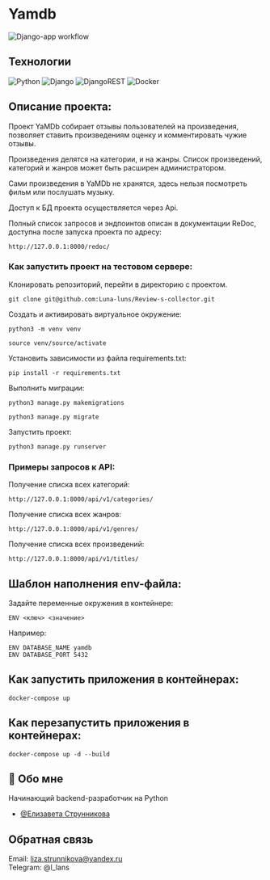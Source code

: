 # Yamdb

![Django-app workflow](https://github.com/Luna-luns/yamdb_final/actions/workflows/yamdb_workflow.yml/badge.svg)

## Технологии

![Python](https://img.shields.io/badge/python-3670A0?style=for-the-badge&logo=python&logoColor=ffdd54)
![Django](https://img.shields.io/badge/django-%23092E20.svg?style=for-the-badge&logo=django&logoColor=white)
![DjangoREST](https://img.shields.io/badge/DJANGO-REST-ff1709?style=for-the-badge&logo=django&logoColor=white&color=ff1709&labelColor=gray)
![Docker](https://img.shields.io/badge/docker-%230db7ed.svg?style=for-the-badge&logo=docker&logoColor=white)

## Описание проекта:

Проект YaMDb собирает отзывы пользователей на произведения, позволяет ставить произведениям оценку и комментировать чужие отзывы.

Произведения делятся на категории, и на жанры. Список произведений, категорий и жанров может быть расширен администратором.

Сами произведения в YaMDb не хранятся, здесь нельзя посмотреть фильм или послушать музыку.

Доступ к БД проекта осуществляется через Api.

Полный список запросов и эндпоинтов описан в документации ReDoc, доступна после запуска проекта по адресу:
```
http://127.0.0.1:8000/redoc/
```

### Как запустить проект на тестовом сервере:
Клонировать репозиторий, перейти в директорию с проектом.

```
git clone git@github.com:Luna-luns/Review-s-collector.git
```
Cоздать и активировать виртуальное окружение:

```
python3 -m venv venv
```

```
source venv/source/activate
```

Установить зависимости из файла requirements.txt:

```
pip install -r requirements.txt
```

Выполнить миграции:

```
python3 manage.py makemigrations
```

```
python3 manage.py migrate
```

Запустить проект:

```
python3 manage.py runserver
```


### Примеры запросов к API:

Получение списка всех категорий:

```
http://127.0.0.1:8000/api/v1/categories/
```
Получение списка всех жанров:

```
http://127.0.0.1:8000/api/v1/genres/
```
Получение списка всех произведений:

```
http://127.0.0.1:8000/api/v1/titles/
```

## Шаблон наполнения env-файла:

Задайте переменные окружения в контейнере:
```
ENV <ключ> <значение> 
```
Например:
```
ENV DATABASE_NAME yamdb
ENV DATABASE_PORT 5432 
```

## Как запустить приложения в контейнерах:

```
docker-compose up
```

## Как перезапустить приложения в контейнерах:

```
docker-compose up -d --build 
```

## 🚀 Обо мне

Начинающий backend-разработчик на Python
- [@Елизавета Струнникова](https://github.com/Luna-luns)
  
## Обратная связь

Email: liza.strunnikova@yandex.ru<br>
Telegram: @l_lans
